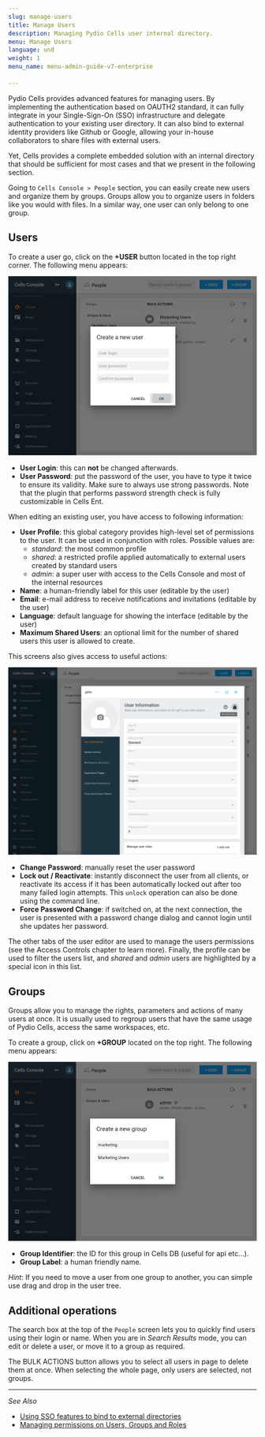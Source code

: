 ```yaml
---
slug: manage-users
title: Manage Users
description: Managing Pydio Cells user internal directory.
menu: Manage Users
language: und
weight: 1
menu_name: menu-admin-guide-v7-enterprise

---
```

Pydio Cells provides advanced features for managing users. By implementing the authentication based on OAUTH2 standard, it can fully integrate in your Single-Sign-On (SSO) infrastructure and delegate authentication to your existing user directory. It can also bind to external identity providers like Github or Google, allowing your in-house collaborators to share files with external users.

Yet, Cells provides a complete embedded solution with an internal directory that should be sufficient for most cases and that we present in the following section.

Going to `Cells Console > People` section, you can easily create new users and organize them by groups. Groups allow you to organize users in folders like you would with files. In a similar way, one user can only belong to one group. 

## Users

To create a user go, click on the **+USER** button located in the top right corner. The following menu appears:

![](../images/3_connecting_your_users/create_user.png)

- **User Login**: this can **not** be changed afterwards.  
- **User Password**: put the password of the user, you have to type it twice to ensure its validity. Make sure to always use strong passwords. Note that the plugin that performs password strength check is fully customizable in Cells Ent.

When editing an existing user, you have access to following information:

- **User Profile**: this global category provides high-level set of permissions to the user. It can be used in conjunction with roles. Possible values are:
  - _standard_: the most common profile
  - _shared_: a restricted profile applied automatically to external users created by standard users
  - _admin_: a super user with access to the Cells Console and most of the internal resources
- **Name**: a human-friendly label for this user (editable by the user)
- **Email**: e-mail address to receive notifications and invitations (editable by the user)
- **Language**: default language for showing the interface (editable by the user)
- **Maximum Shared Users**: an optional limit for the number of shared users this user is allowed to create.

This screens also gives access to useful actions:

![](../images/3_connecting_your_users/users_actions.png)

- **Change Password**: manually reset the user password
- **Lock out / Reactivate**: instantly disconnect the user from all clients, or reactivate its access if it has been automatically locked out after too many failed login attempts. This `unlock` operation can also be done using the command line.
- **Force Password Change**: if switched on, at the next connection, the user is presented with a password change dialog and cannot login until she updates her password.

The other tabs of the user editor are used to manage the users permissions (see the Access Controls chapter to learn more). Finally, the profile can be used to filter the users list, and _shared_ and _admin_ users are highlighted by a special icon in this list.

## Groups

Groups allow you to manage the rights, parameters and actions of many users at once. It is usually used to regroup users that have the same usage of Pydio Cells, access the same workspaces, etc.

To create a group, click on **+GROUP** located on the top right. The following menu appears:

![](../images/3_connecting_your_users/create_group.png)

- **Group Identifier**: the ID for this group in Cells DB (useful for api etc...).
- **Group Label**: a human friendly name.

*Hint*: If you need to move a user from one group to another, you can simple use drag and drop in the user tree.

## Additional operations

The search box at the top of the `People` screen lets you to quickly find users using their login or name. When you are in _Search Results_ mode, you can edit or delete a user, or move it to a group as required.

The BULK ACTIONS button allows you to select all users in page to delete them at once. When selecting the whole page, only users are selected, not groups.

--------------
_See Also_

- [Using SSO features to bind to external directories](./single-sign-features)
- [Managing permissions on Users, Groups and Roles](./users-roles-and-groups)
